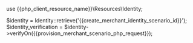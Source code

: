 use {{php_client_resource_name}}\Resources\Identity;

$identity = Identity::retrieve('{{create_merchant_identity_scenario_id}}');
$identity_verification = $identity->verifyOn({{provision_merchant_scenario_php_request}});